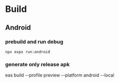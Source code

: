 # Build

## Android

### prebuild and run debug

```
npx expo run:android
```

### generate only release apk

eas build --profile preview --platform android --local
